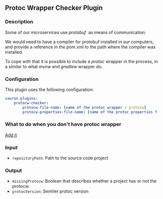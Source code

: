 ## Protoc Wrapper Checker Plugin

### Description

Some of our microservices use _protobuf_  as means of communication.

We would need to have a compiler for protobuf installed in our computers, and provide a reference in the pom.xml to the path where the compiler was installed.

To cope with that it is possible to include a _protoc_ wrapper in the process, in a similar to what _mvnw_ and _gradlew_ wrapper do. 


### Configuration

This plugin uses the following configuration:

```yaml
sauron.plugins:
    protocw-checker:
        protocw-file-name: [name of the protoc wrapper : protocw]
        protocw-properties-file-name: [name of the protoc properties file : protocw.properties]
```

### What to do when you don't have protoc wrapper
[Add it](https://github.com/freenowtech/protoc-wrapper)

### Input

- `repositoryPath`: Path to the source code project

### Output

- `missingProtocw`: Boolean that describes whether a project has or not the protocw.
- `protocVersion`: SemVer protoc version